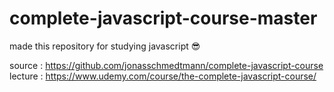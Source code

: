 # complete-javascript-course-master

made this repository for studying javascript 😎 <br/>

source : https://github.com/jonasschmedtmann/complete-javascript-course <br/>
lecture : https://www.udemy.com/course/the-complete-javascript-course/
